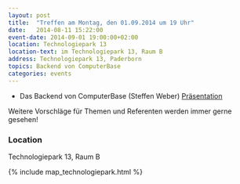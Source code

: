 ```yaml
---
layout: post
title:  "Treffen am Montag, den 01.09.2014 um 19 Uhr"
date:   2014-08-11 15:22:00
event-date: 2014-09-01 19:00:00+02:00
location: Technologiepark 13
location-text: im Technologiepark 13, Raum B
address: Technologiepark 13, Paderborn
topics: Backend von ComputerBase
categories: events
---
```


* Das Backend von ComputerBase (Steffen Weber) [Präsentation](https://speakerdeck.com/steffenweber/das-backend-von-computerbase)

Weitere Vorschläge für Themen und Referenten werden immer gerne gesehen!

### Location

Technologiepark 13, Raum B

{% include map_technologiepark.html %}
